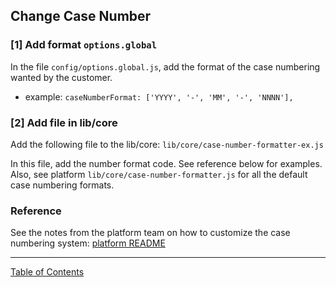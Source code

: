 ## Change Case Number

### [1] Add format `options.global`
In the file `config/options.global.js`, add the format of the case numbering wanted by the customer.
- example: 	`caseNumberFormat: ['YYYY', '-', 'MM', '-', 'NNNN'],`

### [2] Add file in lib/core
Add the following file to the lib/core:  `lib/core/case-number-formatter-ex.js`

In this file, add the number format code. See reference below for examples. Also, see platform `lib/core/case-number-formatter.js` for all the default case numbering formats.

### Reference
See the notes from the platform team on how to customize the case numbering system:
[platform README](https://github.com/i-Sight/isight_main_v5_beta/blob/develop/entities/case/README.md)

***
[Table of Contents](../README.md)